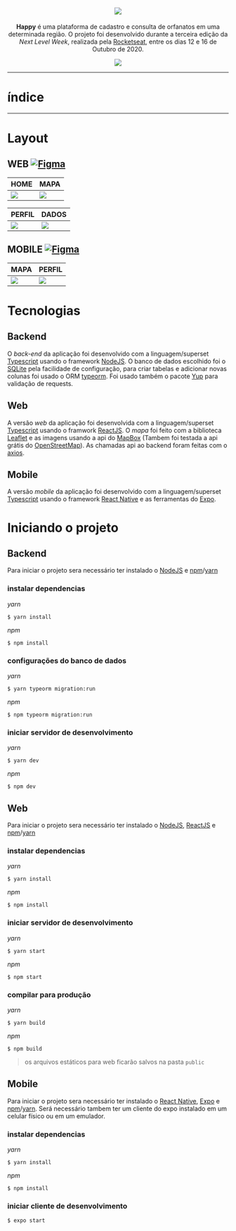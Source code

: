 <div align="center">

# ![](.github/assets/logo.png)

**Happy** é uma plataforma de cadastro e consulta de orfanatos em uma determinada região.
O projeto foi desenvolvido durante a terceira edição da _Next Level Week_, realizada pela [Rocketseat](https://github.com/Rocketseat), entre os dias 12 e 16 de Outubro de 2020.

![](https://github.com/rocketseat-education/nlw-03-omnistack/blob/master/.github/happy.png?raw=true)

---
</div>

# índice

---

# Layout

## WEB [![Figma](https://img.shields.io/badge/figma-000?&logoColor=FFF&style=for-the-badge&logo=figma)](https://www.figma.com/file/mDEbnoojksG4w8sOxmudh3/Happy-Web)


| HOME                             | MAPA                             |
| -------------------------------- | -------------------------------- |
| ![](.github/assets/web/Home.png) | ![](.github/assets/web/Mapa.png) |

| PERFIL                             | DADOS                             |
| ---------------------------------- | --------------------------------- |
| ![](.github/assets/web/Perfil.png) | ![](.github/assets/web/Dados.png) |

## MOBILE [![Figma](https://img.shields.io/badge/figma-000?&logoColor=FFF&style=for-the-badge&logo=figma)](https://www.figma.com/file/X27FfVxAgy9f5IFa7ONlph/Happy-Mobile)

| MAPA                                | PERFIL                                |
| ----------------------------------- | ------------------------------------- |
| ![](.github/assets/mobile/Mapa.png) | ![](.github/assets/mobile/Perfil.png) |


# Tecnologias

## Backend

O _back-end_ da aplicação foi desenvolvido com a linguagem/superset [Typescript](https://www.typescriptlang.org/) usando o framework [NodeJS](https://nodejs.org/en/). O banco de dados escolhido foi o [SQLite](https://sqlite.org/index.html) pela facilidade de configuração, para criar tabelas e adicionar novas colunas foi usado o ORM [typeorm](https://typeorm.io/#/). Foi usado também o pacote [Yup]() para validação de requests.

## Web

A versão _web_ da aplicação foi desenvolvida com a linguagem/superset [Typescript](https://www.typescriptlang.org/) usando o framwork [ReactJS](https://reactjs.org/). O _mapa_ foi feito com a biblioteca [Leaflet](https://leafletjs.com/) e as imagens usando a api do [MapBox](https://www.mapbox.com/) (Tambem foi testada a api grátis do [OpenStreetMap](https://www.openstreetmap.org/)). As chamadas api ao backend foram feitas com o [axios](https://www.npmjs.com/package/axios).

## Mobile

A versão _mobile_ da aplicação foi desenvolvido com a linguagem/superset [Typescript](https://www.typescriptlang.org/) usando o framework [React Native](https://reactnative.dev/) e as ferramentas do [Expo](https://expo.io/).

# Iniciando o projeto

## Backend

Para iniciar o projeto sera necessário ter instalado o [NodeJS](https://nodejs.org/en/) e [npm](https://www.npmjs.com/)/[yarn](https://yarnpkg.com/)

### instalar dependencias

_yarn_
```
$ yarn install
```
_npm_
```
$ npm install
```

### configurações do banco de dados

_yarn_
```
$ yarn typeorm migration:run
```
_npm_
```
$ npm typeorm migration:run
```

### iniciar servidor de desenvolvimento

_yarn_
```
$ yarn dev
```
_npm_
```
$ npm dev
```

## Web

Para iniciar o projeto sera necessário ter instalado o [NodeJS](https://nodejs.org/en/), [ReactJS](https://reactjs.org/) e [npm](https://www.npmjs.com/)/[yarn](https://yarnpkg.com/)

### instalar dependencias

_yarn_
```
$ yarn install
```
_npm_
```
$ npm install
```

### iniciar servidor de desenvolvimento

_yarn_
```
$ yarn start
```
_npm_
```
$ npm start
```

### compilar para produção

_yarn_
```
$ yarn build
```
_npm_
```
$ npm build
```
> os arquivos estáticos para web ficarão salvos na pasta `public`

## Mobile

Para iniciar o projeto sera necessário ter instalado o [React Native](https://reactnative.dev/), [Expo](https://expo.io/) e [npm](https://www.npmjs.com/)/[yarn](https://yarnpkg.com/). Será necessário tambem ter um cliente do expo instalado em um celular físico ou em um emulador.

### instalar dependencias

_yarn_
```
$ yarn install
```
_npm_
```
$ npm install
```

### iniciar cliente de desenvolvimento

```
$ expo start
```